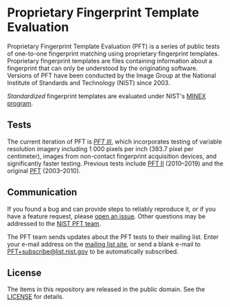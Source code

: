 Proprietary Fingerprint Template Evaluation
===========================================

Proprietary Fingerprint Template Evaluation (PFT) is a series of public tests of
one-to-one fingerprint matching using proprietary fingerprint templates.
Proprietary fingerprint templates are files containing information about a
fingerprint that can only be understood by the originating software. Versions of
PFT have been conducted by the Image Group at the National Institute of
Standards and Technology (NIST) since 2003.

*Standardized* fingerprint templates are evaluated under NIST's [MINEX program].

Tests
-----
The current iteration of PFT is [*PFT III*][pft3-gh], which incorporates
testing of variable resolution imagery including 1 000 pixels per inch (393.7
pixel per centimeter), images from non-contact fingerprint acquisition devices,
and significantly faster testing. Previous tests include [PFT II] (2010–2019)
and the original [PFT] (2003–2010).

Communication
-------------
If you found a bug and can provide steps to reliably reproduce it, or if you
have a feature request, please [open an issue]. Other questions may be addressed
to the [NIST PFT team](mailto:pft@nist.gov).

The PFT team sends updates about the PFT tests to their mailing list. Enter your
e-mail address on the [mailing list site], or send a blank e-mail to
PFT+subscribe@list.nist.gov to be automatically subscribed.

License
-------
The items in this repository are released in the public domain. See the
[LICENSE] for details.

[MINEX program]: https://github.com/usnistgov/minex
[pft3-gh]: https://github.com/usnistgov/pft/tree/master/pftiii
[PFT II]: https://www.nist.gov/itl/iad/image-group/proprietary-fingerprint-template-evaluation-pftii
[PFT]: https://www.nist.gov/itl/iad/image-group/nist-proprietary-fingerprint-template-pft-evaluation-2003-2010
[open an issue]: https://github.com/usnistgov/pft/issues
[mailing list site]: https://groups.google.com/a/list.nist.gov/forum/#!forum/pft/join
[LICENSE]: https://github.com/usnistgov/pft/blob/master/LICENSE.md
